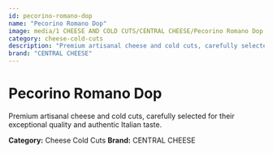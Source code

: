 ```yaml
---
id: pecorino-romano-dop
name: "Pecorino Romano Dop"
image: media/1 CHEESE AND COLD CUTS/CENTRAL CHEESE/Pecorino Romano Dop.jpg
category: cheese-cold-cuts
description: "Premium artisanal cheese and cold cuts, carefully selected for their exceptional quality and authentic Italian taste."
brand: "CENTRAL CHEESE"
---
```


# Pecorino Romano Dop

Premium artisanal cheese and cold cuts, carefully selected for their exceptional quality and authentic Italian taste.

**Category:** Cheese Cold Cuts
**Brand:** CENTRAL CHEESE
